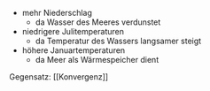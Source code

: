 - mehr Niederschlag
	- da Wasser des Meeres verdunstet
- niedrigere Julitemperaturen
	- da Temperatur des Wassers langsamer steigt
- höhere Januartemperaturen
	- da Meer als Wärmespeicher dient

Gegensatz: [[Konvergenz]]